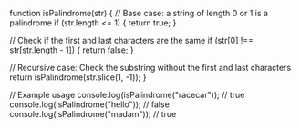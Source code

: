 function isPalindrome(str) {
  // Base case: a string of length 0 or 1 is a palindrome
  if (str.length <= 1) {
    return true;
  }

  // Check if the first and last characters are the same
  if (str[0] !== str[str.length - 1]) {
    return false;
  }

  // Recursive case: Check the substring without the first and last characters
  return isPalindrome(str.slice(1, -1));
}

// Example usage
console.log(isPalindrome("racecar")); // true
console.log(isPalindrome("hello"));   // false
console.log(isPalindrome("madam"));   // true
